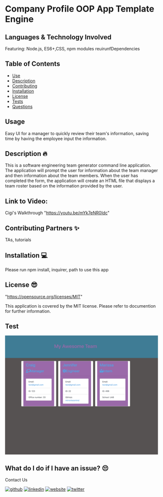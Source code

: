 # Company Profile OOP App Template Engine 

## Languages & Technology Involved
Featuring: Node.js, ES6+,CSS, npm modules reuirunfDependencies


## Table of Contents
- [Use](#use)
- [Description](#description)
- [Contributing](#contributing)
- [Installation](#installation)
- [License](#license)
- [Tests](#tests)
- [Questions](#questions)
## Usage
Easy UI for a manager to quickly review their team's information, saving time by having the employee input the information.

## Description 🔥
This is a software engineering team generator command line application. The application will prompt the user for information about the team manager and then information about the team members. When the user has completed the form, the application will create an HTML file that displays a team roster based on the information provided by the user. 

## Link to Video:
Cigi's Walkthrough "https://youtu.be/mYk7eNR0Idc"

## Contributing Partners ✨
TAs, tutorials

## Installation 💻
Please run npm install, inquirer, path to use this app

## License 😎
"https://opensource.org/licenses/MIT"

This application is covered by the MIT license. Please refer to documention for further information.

## Test
![Demo Image](app2.jpg?raw=true "Demo Image")

## What do I do if I have an issue? 😔
Contact Us <br />


[<img src='https://cdn.jsdelivr.net/npm/simple-icons@3.0.1/icons/github.svg' alt='github' height='30'>](https://github.com/mirrorlessmind)  [<img src='https://cdn.jsdelivr.net/npm/simple-icons@3.0.1/icons/linkedin.svg' alt='linkedin' height='30'>](https://www.linkedin.com/in/mirrorlessmind/)  [<img src='https://cdn.jsdelivr.net/npm/simple-icons@3.0.1/icons/icloud.svg' alt='website' height='30'>](www.mirrorlessmind.com)  [<img src='https://cdn.jsdelivr.net/npm/simple-icons@3.0.1/icons/twitter.svg' alt='twitter' height='30'>](mirrorlessmind)  

